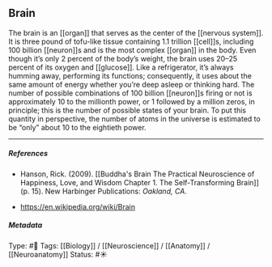 ## Brain  # 

The brain is an [[organ]] that serves as the center of the [[nervous system]]. It is three pound of tofu-like tissue containing 1.1 trillion [[cell]]s, including 100 billion [[neuron]]s and is the most complex [[organ]] in the body. Even though it’s only 2 percent of the body’s weight, the brain uses 20–25 percent of its oxygen and [[glucose]]. Like a refrigerator, it’s always humming away, performing its functions; consequently, it uses about the same amount of energy whether you’re deep asleep or thinking hard. The number of possible combinations of 100 billion [[neuron]]s firing or not is approximately 10 to the millionth power, or 1 followed by a million zeros, in principle; this is the number of possible states of your brain. To put this quantity in perspective, the number of atoms in the universe is estimated to be “only” about 10 to the eightieth power.

___

##### References

- Hanson, Rick. (2009). [[Buddha's Brain The Practical Neuroscience of Happiness, Love, and Wisdom Chapter 1. The Self-Transforming Brain]] (p. 15). New Harbinger Publications: _Oakland, CA_.

- https://en.wikipedia.org/wiki/Brain

##### Metadata

Type: #🔴 
Tags: [[Biology]] / [[Neuroscience]] / [[Anatomy]] / [[Neuroanatomy]] 
Status: #☀️ 